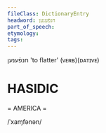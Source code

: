 ```yaml
---
fileClass: DictionaryEntry
headword: חנפֿענען
part_of_speech: 
etymology: 
tags: 
---
```

חנפֿענען
'to flatter'
(ᴠᴇʀʙ)(ᴅᴀᴛɪᴠᴇ)

HASIDIC
=======
= AMERICA = 

/ˈxaɱfənən/